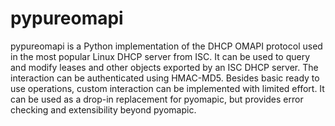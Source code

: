 pypureomapi
===========

pypureomapi is a Python implementation of the DHCP OMAPI protocol used in the most popular Linux DHCP server from ISC. It can be used to query and modify leases and other objects exported by an ISC DHCP server. The interaction can be authenticated using HMAC-MD5. Besides basic ready to use operations, custom interaction can be implemented with limited effort. It can be used as a drop-in replacement for pyomapic, but provides error checking and extensibility beyond pyomapic.
